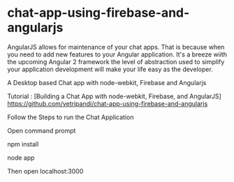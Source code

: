 # chat-app-using-firebase-and-angularjs
AngularJS allows for maintenance of your chat apps. That is because when you need to add new features to your Angular application. It's a breeze wiith the upcoming Angular 2 framework the level of abstraction used to simplify your application development will make your life easy as the developer.

A Desktop based Chat app with node-webkit, Firebase and Angularjs

Tutorial : [Building a Chat App with node-webkit, Firebase, and AngularJS]
https://github.com/vetripandi/chat-app-using-firebase-and-angularjs

Follow the Steps to run the Chat Application

Open command prompt

npm install

node app

Then open localhost:3000

